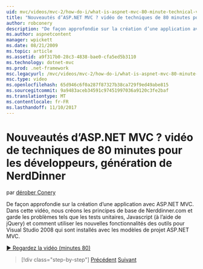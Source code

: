 ```yaml
---
uid: mvc/videos/mvc-2/how-do-i/what-is-aspnet-mvc-80-minute-technical-video-for-developers-building-nerddinner
title: "Nouveautés d’ASP.NET MVC ? vidéo de techniques de 80 minutes pour les développeurs, génération de NerdDinner | Documents Microsoft"
author: robconery
description: "De façon approfondie sur la création d’une application avec ASP.NET MVC. Dans cette vidéo, nous créons les principes de base de Nerddinner.com et garde les problèmes tels que des tests unitaires..."
ms.author: aspnetcontent
manager: wpickett
ms.date: 08/21/2009
ms.topic: article
ms.assetid: a9f317b0-28c3-4838-bae0-cfa5ed5b3110
ms.technology: dotnet-mvc
ms.prod: .net-framework
msc.legacyurl: /mvc/videos/mvc-2/how-do-i/what-is-aspnet-mvc-80-minute-technical-video-for-developers-building-nerddinner
msc.type: video
ms.openlocfilehash: 65d946c6f0a287f87327b38ca729f9ed49abe815
ms.sourcegitcommit: 9a9483aceb34591c97451997036a9120c3fe2baf
ms.translationtype: MT
ms.contentlocale: fr-FR
ms.lasthandoff: 11/10/2017
---
```

<a name="what-is-aspnet-mvc-80-minute-technical-video-for-developers-building-nerddinner"></a>Nouveautés d’ASP.NET MVC ? vidéo de techniques de 80 minutes pour les développeurs, génération de NerdDinner
====================
par [dérober Conery](https://github.com/robconery)

De façon approfondie sur la création d’une application avec ASP.NET MVC. Dans cette vidéo, nous créons les principes de base de Nerddinner.com et garde les problèmes tels que les tests unitaires, Javascript (à l’aide de jQuery) et comment utiliser les nouvelles fonctionnalités des outils pour Visual Studio 2008 qui sont installés avec les modèles de projet ASP.NET MVC.

[&#9654; Regardez la vidéo (minutes 80)](https://channel9.msdn.com/Blogs/ASP-NET-Site-Videos/what-is-aspnet-mvc-80-minute-technical-video-for-developers-building-nerddinner)

>[!div class="step-by-step"]
[Précédent](displaying-a-table-of-database-data.md)
[Suivant](why-aspnet-mvc-3-minute-overview-video-for-decision-makers.md)

